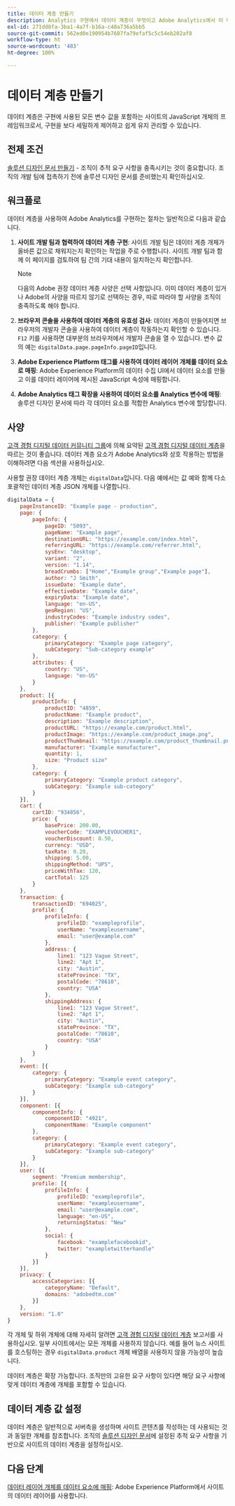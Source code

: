 ```yaml
---
title: 데이터 계층 만들기
description: Analytics 구현에서 데이터 계층이 무엇이고 Adobe Analytics에서 이 데이터 계층을 사용하여 변수를 매핑하는 방법을 알아봅니다.
exl-id: 271dd8fa-3ba1-4a7f-b16a-c48a736a5bb5
source-git-commit: 562ed0e190954b7687fa79efaf5c5c54eb202af8
workflow-type: ht
source-wordcount: '483'
ht-degree: 100%

---
```


# 데이터 계층 만들기

데이터 계층은 구현에 사용된 모든 변수 값을 포함하는 사이트의 JavaScript 개체의 프레임워크로서, 구현을 보다 세밀하게 제어하고 쉽게 유지 관리할 수 있습니다.

## 전제 조건

[솔루션 디자인 문서 만들기](solution-design.md) - 조직이 추적 요구 사항을 충족시키는 것이 중요합니다. 조직의 개발 팀에 접촉하기 전에 솔루션 디자인 문서를 준비했는지 확인하십시오.

## 워크플로

데이터 계층을 사용하여 Adobe Analytics를 구현하는 절차는 일반적으로 다음과 같습니다.

1. **사이트 개발 팀과 협력하여 데이터 계층 구현**: 사이트 개발 팀은 데이터 계층 개체가 올바른 값으로 채워지는지 확인하는 작업을 주로 수행합니다. 사이트 개발 팀과 함께 이 페이지를 검토하여 팀 간의 기대 내용이 일치하는지 확인합니다.

   >[!NOTE]
   >
   >다음의 Adobe 권장 데이터 계층 사양은 선택 사항입니다. 이미 데이터 계층이 있거나 Adobe의 사양을 따르지 않기로 선택하는 경우, 따로 따라야 할 사양을 조직이 충족하도록 해야 합니다.
1. **브라우저 콘솔을 사용하여 데이터 계층의 유효성 검사**: 데이터 계층이 만들어지면 브라우저의 개발자 콘솔을 사용하여 데이터 계층이 작동하는지 확인할 수 있습니다. `F12` 키를 사용하면 대부분의 브라우저에서 개발자 콘솔을 열 수 있습니다. 변수 값의 예는 `digitalData.page.pageInfo.pageID`입니다.
1. **Adobe Experience Platform 태그를 사용하여 데이터 레이어 개체를 데이터 요소로 매핑**: Adobe Experience Platform의 데이터 수집 UI에서 데이터 요소를 만들고 이를 데이터 레이어에 제시된 JavaScript 속성에 매핑합니다.
1. **Adobe Analytics 태그 확장을 사용하여 데이터 요소를 Analytics 변수에 매핑**: 솔루션 디자인 문서에 따라 각 데이터 요소를 적합한 Analytics 변수에 할당합니다.

## 사양

[고객 경험 디지털 데이터 커뮤니티 그룹](https://www.w3.org/community/custexpdata/)에 의해 요약된 [고객 경험 디지털 데이터 계층](https://www.w3.org/2013/12/ceddl-201312.pdf)을 따르는 것이 좋습니다. 데이터 계층 요소가 Adobe Analytics와 상호 작용하는 방법을 이해하려면 다음 섹션을 사용하십시오.

사용할 권장 데이터 계층 개체는 `digitalData`입니다. 다음 예에서는 값 예와 함께 다소 포괄적인 데이터 계층 JSON 개체를 나열합니다.

```js
digitalData = {
    pageInstanceID: "Example page - production",
    page: {
        pageInfo: {
            pageID: "5093",
            pageName: "Example page",
            destinationURL: "https://example.com/index.html",
            referringURL: "https://example.com/referrer.html",
            sysEnv: "desktop",
            variant: "2",
            version: "1.14",
            breadCrumbs: ["Home","Example group","Example page"],
            author: "J Smith",
            issueDate: "Example date",
            effectiveDate: "Example date",
            expiryData: "Example date",
            language: "en-US",
            geoRegion: "US",
            industryCodes: "Example industry codes",
            publisher: "Example publisher"
        },
        category: {
            primaryCategory: "Example page category",
            subCategory: "Sub-category example"
        },
        attributes: {
            country: "US",
            language: "en-US"
        }
    },
    product: [{
        productInfo: {
            productID: "4859",
            productName: "Example product",
            description: "Example description",
            productURL: "https://example.com/product.html",
            productImage: "https://example.com/product_image.png",
            productThumbnail: "https://example.com/product_thumbnail.png",
            manufacturer: "Example manufacturer",
            quantity: 1,
            size: "Product size"
        },
        category: {
            primaryCategory: "Example product category",
            subCategory: "Example sub-category"
        }
    }],
    cart: {
        cartID: "934856",
        price: {
            basePrice: 200.00,
            voucherCode: "EXAMPLEVOUCHER1",
            voucherDiscount: 0.50,
            currency: "USD",
            taxRate: 0.20,
            shipping: 5.00,
            shippingMethod: "UPS",
            priceWithTax: 120,
            cartTotal: 125
        }
    },
    transaction: {
        transactionID: "694025",
        profile: {
            profileInfo: {
                profileID: "exampleprofile",
                userName: "exampleusername",
                email: "user@example.com"
            },
            address: {
                line1: "123 Vague Street",
                line2: "Apt 1",
                city: "Austin",
                stateProvince: "TX",
                postalCode: "78610",
                country: "USA"
            },
            shippingAddress: {
                line1: "123 Vague Street",
                line2: "Apt 1",
                city: "Austin",
                stateProvince: "TX",
                postalCode: "78610",
                country: "USA"
            }
        }
    },
    event: [{
        category: {
            primaryCategory: "Example event category",
            subCategory: "Example sub-category"
        }
    }],
    component: [{
        componentInfo: {
            componentID: "4921",
            componentName: "Example component"
        },
        category: {
            primaryCategory: "Example event category",
            subCategory: "Example sub-category"
        }
    }],
    user: [{
        segment: "Premium membership",
        profile: [{
            profileInfo: {
                profileID: "exampleprofile",
                userName: "exampleusername",
                email: "user@example.com",
                language: "en-US",
                returningStatus: "New"
            },
            social: {
                facebook: "examplefacebookid",
                twitter: "exampletwitterhandle"
            }
        }]
    }],
    privacy: {
        accessCategories: [{
            categoryName: "Default",
            domains: "adobedtm.com"
        }]
    },
    version: "1.0"
}
```

각 개체 및 하위 개체에 대해 자세히 알려면 [고객 경험 디지털 데이터 계층](https://www.w3.org/2013/12/ceddl-201312.pdf) 보고서를 사용하십시오. 일부 사이트에서는 모든 개체를 사용하지 않습니다. 예를 들어 뉴스 사이트를 호스팅하는 경우 `digitalData.product` 개체 배열을 사용하지 않을 가능성이 높습니다.

데이터 계층은 확장 가능합니다. 조직만의 고유한 요구 사항이 있다면 해당 요구 사항에 맞게 데이터 계층에 개체를 포함할 수 있습니다.

## 데이터 계층 값 설정

데이터 계층은 일반적으로 서버측을 생성하며 사이트 콘텐츠를 작성하는 데 사용되는 것과 동일한 개체를 참조합니다. 조직의 [솔루션 디자인 문서](solution-design.md)에 설정된 추적 요구 사항을 기반으로 사이트의 데이터 계층을 설정하십시오.

## 다음 단계

[데이터 레이어 개체를 데이터 요소에 매핑](../launch/layer-to-elements.md): Adobe Experience Platform에서 사이트의 데이터 레이어를 사용합니다.
